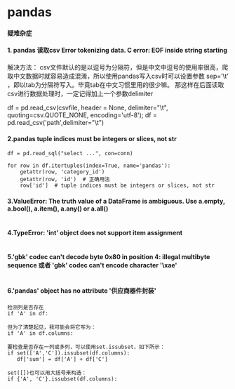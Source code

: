 # pandas






#### 疑难杂症

#### 1. pandas 读取csv Error tokenizing data. C error: EOF inside string starting
解决方法：
csv文件默认的是以逗号为分隔符，但是中文中逗号的使用率很高，爬取中文数据时就容易造成混淆，所以使用pandas写入csv时可以设置参数 sep=’\t’ ，即以tab为分隔符写入。毕竟tab在中文习惯里用的很少嘛。
那这样在后面读取csv进行数据处理时，一定记得加上一个参数delimiter

df = pd.read_csv(csvfile, header = None, delimiter="\t", quoting=csv.QUOTE_NONE, encoding='utf-8');
df = pd.read_csv('path',delimiter="\t")


#### 2.pandas tuple indices must be integers or slices, not str
```
df = pd.read_sql("select ...", con=conn)

for row in df.itertuples(index=True, name='pandas'):
	getattr(row, 'category_id')
	getattr(row, 'id')  # 正确用法
	row['id']  # tuple indices must be integers or slices, not str
```


#### 3.ValueError: The truth value of a DataFrame is ambiguous. Use a.empty, a.bool(), a.item(), a.any() or a.all()
```

```


#### 4.TypeError: 'int' object does not support item assignment
```

```

#### 5.'gbk' codec can't decode byte 0x80 in position 4: illegal multibyte sequence 或者 'gbk' codec can't encode character '\xae'
```

```


#### 6.'pandas' object has no attribute '供应商器件封装'
```
检测列是否存在
if 'A' in df:

但为了清楚起见，我可能会将它写为：
if 'A' in df.columns:

要检查是否存在一列或多列，可以使用set.issubset，如下所示：
if set(['A','C']).issubset(df.columns):
   df['sum'] = df['A'] + df['C']

set([])也可以用大括号来构造：
if {'A', 'C'}.issubset(df.columns):
```


